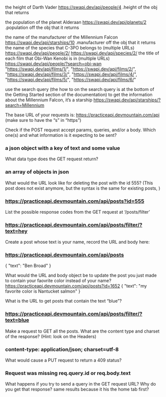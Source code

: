 the height of Darth Vader
https://swapi.dev/api/people/4 .height of the obj that returns

the population of the planet Alderaan
https://swapi.dev/api/planets/2 .population off the obj that it returns

the name of the manufacturer of the Millennium Falcon
https://swapi.dev/api/starships/10 .manufacturer off the obj that it returns 
the name of the species that C-3PO belongs to (multiple URLs)
https://swapi.dev/api/people/2/
https://swapi.dev/api/species/2/
the title of each film that Obi-Wan Kenobi is in (multiple URLs)
https://swapi.dev/api/people/?search=obi-wan
      "https://swapi.dev/api/films/1/",
        "https://swapi.dev/api/films/2/",
        "https://swapi.dev/api/films/3/",
        "https://swapi.dev/api/films/4/",
        "https://swapi.dev/api/films/5/",
        "https://swapi.dev/api/films/6/"

use the search query (the how to on the search query is at the bottom of the Getting Started section of the documentation) to get the information about the Millennium Falcon, it’s a starship
https://swapi.dev/api/starships/?search=Millennium


The base URL of your requests is: https://practiceapi.devmountain.com/api (make sure to have the “s” in “https”)

Check if the POST request accept params, queries, and/or a body. Which one(s) and what information is it expecting to be sent?
### a json object with a key of text and some value 
What data type does the GET request return?
### an array of objects in json 
What would the URL look like for deleting the post with the id 555? (This post does not exist anymore, but the syntax is the same for existing posts, )
### https://practiceapi.devmountain.com/api/posts?id=555
List the possible response codes from the GET request at ‘/posts/filter’
### https://practiceapi.devmountain.com/api/posts/filter/?text=hey
Create a post whose text is your name, record the URL and body here:
### https://practiceapi.devmountain.com/api/posts
{
  "text": "Ben Broad"
}

What would the URL and body object be to update the post you just made to contain your faovrite color instead of your name?
https://practiceapi.devmountain.com/api/posts?id=1652
{
  "text": "my favorite color is Nantucket salmon"
}


What is the URL to get posts that contain the text “blue”?
### https://practiceapi.devmountain.com/api/posts/filter/?text=blue
Make a request to GET all the posts. What are the content type and charset of the response? (Hint: look on the Headers)
 ### content-type: application/json; charset=utf-8 
What would cause a PUT request to return a 409 status?
### Request was missing req.query.id or req.body.text
What happens if you try to send a query in the GET request URL? Why do you get that response?
same results because it his the home tab first?

